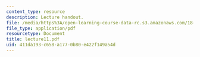 ```yaml
---
content_type: resource
description: Lecture handout.
file: /media/https%3A/open-learning-course-data-rc.s3.amazonaws.com/18-330-introduction-to-numerical-analysis-spring-2004/411da193c658a1770b80e422f149a54d_lecture11.pdf
file_type: application/pdf
resourcetype: Document
title: lecture11.pdf
uid: 411da193-c658-a177-0b80-e422f149a54d
---
```


